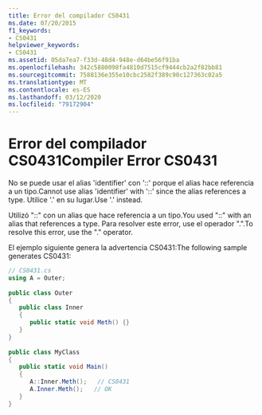 ```yaml
---
title: Error del compilador CS0431
ms.date: 07/20/2015
f1_keywords:
- CS0431
helpviewer_keywords:
- CS0431
ms.assetid: 05da7ea7-f33d-48d4-948e-d64be56f91ba
ms.openlocfilehash: 342c5880098fa4810d7515cf9444cb2a2f82bb81
ms.sourcegitcommit: 7588136e355e10cbc2582f389c90c127363c02a5
ms.translationtype: MT
ms.contentlocale: es-ES
ms.lasthandoff: 03/12/2020
ms.locfileid: "79172904"
---
```

# <a name="compiler-error-cs0431"></a><span data-ttu-id="8f2b6-102">Error del compilador CS0431</span><span class="sxs-lookup"><span data-stu-id="8f2b6-102">Compiler Error CS0431</span></span>
<span data-ttu-id="8f2b6-103">No se puede usar el alias 'identifier' con '::' porque el alias hace referencia a un tipo.</span><span class="sxs-lookup"><span data-stu-id="8f2b6-103">Cannot use alias 'identifier' with '::' since the alias references a type.</span></span> <span data-ttu-id="8f2b6-104">Utilice '.' en su lugar.</span><span class="sxs-lookup"><span data-stu-id="8f2b6-104">Use '.' instead.</span></span>  
  
 <span data-ttu-id="8f2b6-105">Utilizó "::" con un alias que hace referencia a un tipo.</span><span class="sxs-lookup"><span data-stu-id="8f2b6-105">You used "::" with an alias that references a type.</span></span> <span data-ttu-id="8f2b6-106">Para resolver este error, use el operador ".".</span><span class="sxs-lookup"><span data-stu-id="8f2b6-106">To resolve this error, use the "." operator.</span></span>  
  
 <span data-ttu-id="8f2b6-107">El ejemplo siguiente genera la advertencia CS0431:</span><span class="sxs-lookup"><span data-stu-id="8f2b6-107">The following sample generates CS0431:</span></span>  
  
```csharp  
// CS0431.cs  
using A = Outer;  
  
public class Outer
{  
   public class Inner
   {  
      public static void Meth() {}  
   }  
}  
  
public class MyClass  
{  
   public static void Main()  
   {  
      A::Inner.Meth();   // CS0431  
      A.Inner.Meth();   // OK  
   }  
}  
```
